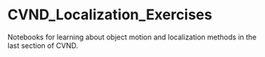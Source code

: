 # CVND_Localization_Exercises
Notebooks for learning about object motion and localization methods in the last section of CVND.
